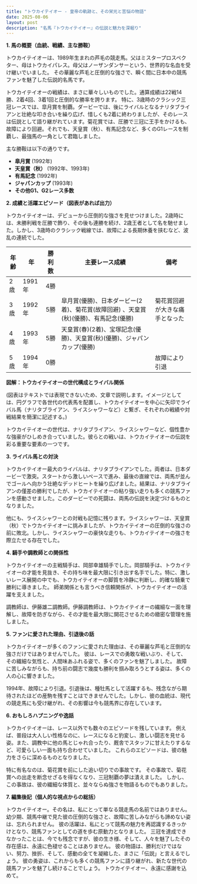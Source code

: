 ```yaml
---
title: "トウカイテイオー - 皇帝の軌跡と、その栄光と苦悩の物語"
date: 2025-08-06
layout: post
description: "名馬『トウカイテイオー』の伝説と魅力を深堀り"
---
```


**1. 馬の概要（血統、戦績、主な勝鞍）**

トウカイテイオーは、1989年生まれの芦毛の競走馬。父はミスタープロスペクター、母はトウカイパレス。母父はノーザンダンサーという、世界的な名血を受け継いでいました。  その華麗な芦毛と圧倒的な強さで、瞬く間に日本中の競馬ファンを魅了した伝説的名馬です。

トウカイテイオーの戦績は、まさに華々しいものでした。通算成績は22戦14勝、2着4回、3着1回と圧倒的な勝率を誇ります。  特に、3歳時のクラシック三冠レースでは、皐月賞を制覇。ダービーでは、後にライバルとなるナリタブライアンと壮絶な叩き合いを繰り広げ、惜しくも2着に終わりましたが、そのレースは伝説として語り継がれています。菊花賞では、圧勝で三冠に王手をかけるも、故障により回避。それでも、天皇賞（秋）、有馬記念など、多くのG1レースを制覇し、最強馬の一角として君臨しました。

主な勝鞍は以下の通りです。

* **皐月賞** (1992年)
* **天皇賞（秋）** (1992年、1993年)
* **有馬記念** (1992年)
* **ジャパンカップ** (1993年)
* **その他G1、G2レース多数**


**2. 成績と活躍エピソード（図表があれば出力）**

トウカイテイオーは、デビューから圧倒的な強さを見せつけました。2歳時には、未勝利戦を圧勝で飾り、その後も連勝を続け、2歳王者として名を馳せました。しかし、3歳時のクラシック戦線では、故障による長期休養を挟むなど、波乱の連続でした。

| 年齢 | 年 | 勝利数 | 主要レース成績 | 備考 |
|---|---|---|---|---|
| 2歳 | 1991年 | 4勝 |  |  |
| 3歳 | 1992年 | 5勝 | 皐月賞(優勝)、日本ダービー(2着)、菊花賞(故障回避) 、天皇賞(秋)(優勝)、有馬記念(優勝) | 菊花賞回避が大きな痛手となった |
| 4歳 | 1993年 | 5勝 | 天皇賞(春)(2着)、宝塚記念(優勝)、天皇賞(秋)(優勝)、ジャパンカップ(優勝) |  |
| 5歳 | 1994年 | 0勝 |  | 故障により引退 |


**図解：トウカイテイオーの世代構成とライバル関係**

(図表はテキストでは表現できないため、文章で説明します。イメージとしては、円グラフで各世代の代表馬を配置し、トウカイテイオーを中心に矢印でライバル馬（ナリタブライアン、ライスシャワーなど）と繋ぎ、それぞれの戦績や対戦結果を簡潔に記述する。)

トウカイテイオーの世代は、ナリタブライアン、ライスシャワーなど、個性豊かな強豪がひしめき合っていました。彼らとの戦いは、トウカイテイオーの伝説を彩る重要な要素の一つです。


**3. ライバル馬との対決**

トウカイテイオー最大のライバルは、ナリタブライアンでした。両者は、日本ダービーで激突。スタートから激しいペースで進み、最後の直線では、両馬が並んでゴールへ向かう壮絶なデッドヒートを繰り広げました。結果は、ナリタブライアンの僅差の勝利でしたが、トウカイテイオーの粘り強い走りも多くの競馬ファンを感動させました。このダービーでの死闘は、両馬の伝説を決定づけるものとなりました。

他にも、ライスシャワーとの対戦も記憶に残ります。ライスシャワーは、天皇賞（秋）でトウカイテイオーに挑みましたが、トウカイテイオーの圧倒的な強さの前に敗北。しかし、ライスシャワーの豪快な走りも、トウカイテイオーの強さを際立たせる存在でした。


**4. 騎手や調教師との関係性**

トウカイテイオーの主戦騎手は、岡部幸雄騎手でした。岡部騎手は、トウカイテイオーの才能を見抜き、その持ち味を最大限に引き出す名手でした。特に、激しいレース展開の中でも、トウカイテイオーの脚質を冷静に判断し、的確な騎乗で勝利に導きました。  師弟関係とも言うべき信頼関係が、トウカイテイオーの活躍を支えました。

調教師は、伊藤雄二調教師。伊藤調教師は、トウカイテイオーの繊細な一面を理解し、故障を防ぎながら、その才能を最大限に開花させるための緻密な管理を施しました。


**5. ファンに愛された理由、引退後の話**

トウカイテイオーが多くのファンに愛された理由は、その華麗な芦毛と圧倒的な強さだけではありませんでした。  彼は、レースでの勇敢な戦いぶり、そして、その繊細な気性と、人間味あふれる姿で、多くのファンを魅了しました。  故障に苦しみながらも、持ち前の闘志で幾度も勝利を掴み取ろうとする姿は、多くの人の心に響きました。

1994年、故障により引退。引退後は、種牡馬として活躍するも、残念ながら期待されたほどの産駒を残すことはできませんでした。しかし、彼の血統は、現代の競走馬にも受け継がれ、その影響は今も競馬界に存在しています。


**6. おもしろハプニングや逸話**

トウカイテイオーは、レース以外でも数々のエピソードを残しています。  例えば、普段は大人しい性格なのに、レースになると豹変し、激しい闘志を見せる姿。また、調教中に他の馬とじゃれ合ったり、厩舎でスタッフに甘えたりするなど、可愛らしい一面も持ち合わせていました。  これらのエピソードは、彼の魅力をさらに深めるものとなりました。

特に有名なのは、菊花賞を前にした追い切りでの事故です。  その事故で、菊花賞への出走を断念せざるを得なくなり、三冠制覇の夢は潰えました。  しかし、この事故は、彼の繊細な体質と、並々ならぬ強さを物語るものでもありました。


**7. 編集後記（個人的な視点からの総括）**

トウカイテイオー。その名は、私にとって単なる競走馬の名前ではありません。  幼少期、競馬中継で見た彼の圧倒的な強さと、故障に苦しみながらも諦めない姿は、忘れられません。  彼の活躍は、私にとって競馬の魅力を再認識するきっかけとなり、競馬ファンとしての道を歩む原動力となりました。  三冠を達成できなかったことは、今でも残念ですが、彼の生き様、そして、人々を魅了したその存在感は、永遠に色褪せることはありません。  彼の物語は、勝利だけではない、努力、挫折、そして、感動の全てを凝縮した、まさに「伝説」と言えるでしょう。  彼の勇姿は、これからも多くの競馬ファンに語り継がれ、新たな世代の競馬ファンを魅了し続けることでしょう。  トウカイテイオー、永遠に感謝を込めて。

